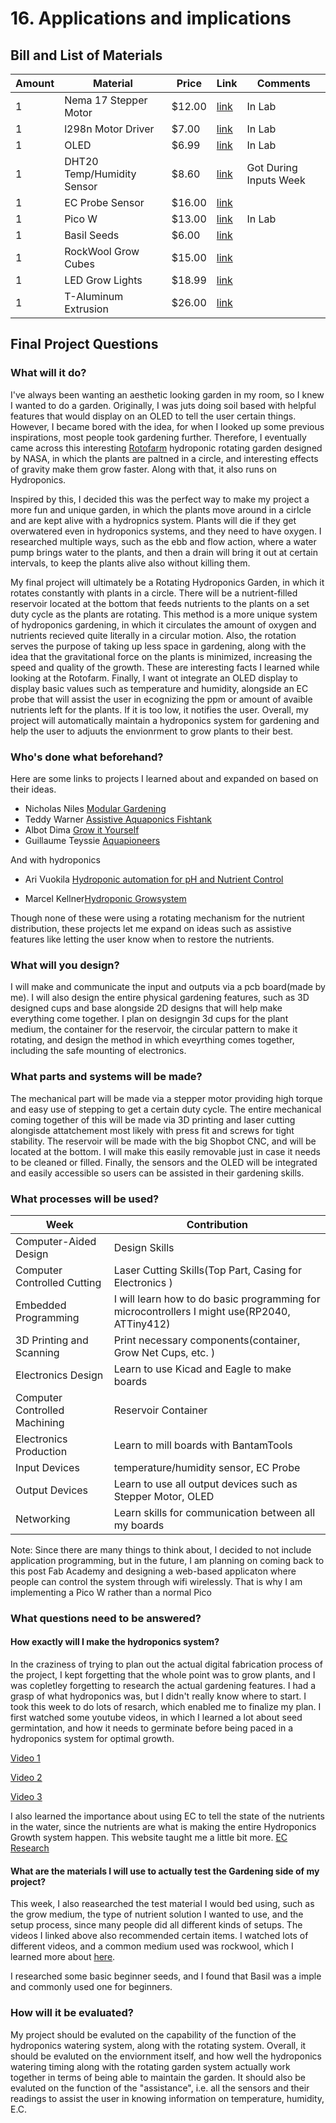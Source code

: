 # 16. Applications and implications

## Bill and List of Materials

| Amount | Material | Price | Link | Comments |
|----------|----------|----------|----------|----------|
| 1   |     Nema 17 Stepper Motor   |     $12.00        |  [link](https://www.zyltech.com/nema-17-stepper-motor-1-7-a-0-59-nm-84-ozin-1-3-or-5-pack/ )       |    In Lab      |          
| 1 |  l298n Motor Driver    |  $7.00    |   [link](https://www.amazon.com/Qunqi-Controller-Module-Stepper-Arduino/dp/B014KMHSW6)       |   In Lab     |                
| 1 |    OLED    |     $6.99     |    [link](https://www.amazon.com/UCTRONICS-SSD1306-Self-Luminous-Display-Raspberry/dp/B072Q2X2LL/ref=sr_1_3?keywords=SSD1306&qid=1656303943&sr=8-3)      |    In Lab      |          
| 1   |   DHT20 Temp/Humidity Sensor    |    $8.60      |     [link](https://www.amazon.com/DHT20-Module-Temperature-Humidity-Adafruit/dp/B09H1D2NSB)     |  Got During Inputs Week     |                                
| 1 | EC Probe Sensor |    $16.00      |    [link](https://www.amazon.com/Conductivity-Hydroponics-Waterproof-Monitoring-Detection/dp/B08SQGL728)      |          |    
| 1 | Pico W |    $13.00     |    [link](https://www.amazon.com/Vis-Viva-Raspberry-Wireless-Sticker/dp/B0BHM88FCT/ref=sr_1_5?crid=2WCX2F5TBP1Y8&keywords=raspberry%2Bpi%2Bpico%2Bw&qid=1684355994&s=electronics&sprefix=raspberry%2Bpi%2Bpico%2Bw%2Celectronics%2C92&sr=1-5&th=1)      |    In Lab    |       
| 1 | Basil Seeds |    $6.00    |    [link](https://www.amazon.com/Basil-Seeds-Planting-Hydroponic-Instructions/dp/B0BRNV62FR/ref=sr_1_18_sspa?crid=12VACWBH98VWC&keywords=basil%2Bseeds%2Bfor%2Bhydroponic%2Bgarden&qid=1685084318&sprefix=basil%2Bseeds%2Bfor%2Bhydroponic%2Bgarde%2Caps%2C102&sr=8-18-spons&spLa=ZW5jcnlwdGVkUXVhbGlmaWVyPUFFTFo4NFpOQUdBVzImZW5jcnlwdGVkSWQ9QTA0MDk4NzMyTEtKM0NZOTdLUjVDJmVuY3J5cHRlZEFkSWQ9QTA4ODkzMjFIMDhDMzZEN00wOTUmd2lkZ2V0TmFtZT1zcF9tdGYmYWN0aW9uPWNsaWNrUmVkaXJlY3QmZG9Ob3RMb2dDbGljaz10cnVl&th=1)      |   |       
| 1 | RockWool Grow Cubes |    $15.00   |    [link](https://www.amazon.com/Stonewool-Cultivation-Seedlings-Hydroponics-Germination/dp/B0B88JZPC4/ref=sr_1_1_sspa?crid=1ZGVSD3U0IO8A&keywords=rockwool%2Bcubes%2Bfor%2Bhydroponics&qid=1685084461&sprefix=rockwool%2B%2Caps%2C112&sr=8-1-spons&spLa=ZW5jcnlwdGVkUXVhbGlmaWVyPUFPNlVXMTVQSkpCQzQmZW5jcnlwdGVkSWQ9QTAyNjY2MTMxVDY2NFc3TEk4UVhFJmVuY3J5cHRlZEFkSWQ9QTA3MzYxNjAyOEtUTUVVNzdRRTJUJndpZGdldE5hbWU9c3BfYXRmJmFjdGlvbj1jbGlja1JlZGlyZWN0JmRvTm90TG9nQ2xpY2s9dHJ1ZQ&th=1)      |   |     
|1  |    LED Grow Lights      |    $18.99      |    [link](https://www.amazon.com/Plant-OUEVA-16-4ft-Waterproof-Spectrum/dp/B06XCM28Q8/ref=pd_di_sccai_7?pd_rd_w=rnnYR&pf_rd_p=c9443270-b914-4430-a90b-72e3e7e784e0&pf_rd_r=7G17WNVAM63M69YCB5BW&pd_rd_r=d1fca20a-252d-4c1a-b08a-33cf42dec282&pd_rd_wg=nWsQq&pd_rd_i=B06XCM28Q8&th=1)     |       |    
|1  |   T-Aluminum Extrusion |    $26.00    |    [link](https://www.walmart.com/ip/Aluminum-T-Slot-Quad-Track/2248807609?wmlspartner=wlpa&selectedSellerId=101297719&irgwc=1&sourceid=imp_ylrwx3SAvxyNWLdQi2TCPwbqUkAX75SB1XJ2yI0&veh=aff&wmlspartner=imp_27795&clickid=ylrwx3SAvxyNWLdQi2TCPwbqUkAX75SB1XJ2yI0&sharedid=6080654&affiliates_ad_id=612734&campaign_id=9383)     |       |    

## Final Project Questions

### What will it do?

I've always been wanting an aesthetic looking garden in my room, so I knew I wanted to do a garden. Originally, I was juts doing soil based with helpful features that would display on an OLED to tell the user certain things. However, I became bored with the idea, for when I looked up some previous inspirations, most people took gardening further. Therefore, I eventually came across this interesting [Rotofarm](https://design-milk.com/the-rotofarm-is-a-nasa-inspired-sculptural-hydroponic-system/) hydroponic rotating garden designed by NASA, in which the plants are paltned in a circle, and interesting effects of gravity make them grow faster. Along with that, it also runs on Hydroponics. 

Inspired by this, I decided this was the perfect way to make my project a more fun and unique garden, in which the plants move around in a cirlcle and are kept alive with a hydropnics system. Plants will die if they get overwatered even in hydroponics systems, and they need to have oxygen. I researched multiple ways, such as the ebb and flow action, where a water pump brings water to the plants, and then a drain will bring it out at certain intervals, to keep the plants alive also without killing them. 

My final project will ultimately be a Rotating Hydroponics Garden, in which it rotates constantly with plants in a circle. There will be a nutrient-filled reservoir located at the bottom that feeds nutrients to the plants on a set duty cycle as the plants are rotating. This method is a more unique system of hydroponics gardening, in which it circulates the amount of oxygen and nutrients recieved quite literally in a circular motion. Also, the rotation serves the purpose of taking up less space in gardening, along with the idea that the gravitational force on the plants is minimized, increasing the speed and quality of the growth. These are interesting facts I learned while looking at the Rotofarm. Finally, I want ot integrate an OLED display to display basic values such as temperature and humidity, alongside an EC probe that will assist the user in ecognizing the ppm or amount of avaible nutrients left for the plants. If it is too low, it notifies the user. Overall, my project will automatically maintain a hydroponics system for gardening and help the user to adjuuts the envionrment to grow plants to their best. 

### Who's done what beforehand?

Here are some links to projects I learned about and expanded on based on their ideas. 

- Nicholas Niles [Modular Gardening](http://fabacademy.org/2022/labs/charlotte/students/nicholas-niles/final%20project/primary/)
- Teddy Warner [Assistive Aquaponics Fishtank](https://fabacademy.org/2021/labs/charlotte/students/theodore-warner/Final%20Project/final-project/)
- Albot Dima [Grow it Yourself](http://archive.fabacademy.org/archives/2017/fablabkamplintfort/students/396/final.html)
- Guillaume Teyssie [Aquapioneers](https://archive.fabacademy.org/archives/2016/greenfablab/students/365/project03.html)

And with hydroponics

- Ari Vuokila [Hydroponic automation for pH and Nutrient Control](https://fabacademy.org/2018/labs/fablaboulu/students/ari-vuokila/finalProject.html)

- Marcel Kellner[Hydroponic Growsystem](http://archive.fabacademy.org/fabacademy2017/fablabbottrophrw/students/64/)

Though none of these were using a rotating mechanism for the nutrient distribution, these projects let me expand on ideas such as assistive features like letting the user know when to restore the nutrients. 

### What will you design?

I will make and communicate the input and outputs via a pcb board(made by me). I will also design the entire physical gardening features, such as 3D designed cups and base alongside 2D designs that will help make everything come together. I plan on designgin 3d cups for the plant medium, the container for the reservoir, the circular pattern to make it rotating, and design the method in which eveyrthing comes together, including the safe mounting of electronics. 

### What parts and systems will be made?

The mechanical part will be made via a stepper motor providing high torque and easy use of stepping to get a certain duty cycle. The entire mechanical coming together of this will be made via 3D printing and laser cutting alongisde attatchement most likely with press fit and screws for tight stability. The reservoir will be made with the big Shopbot CNC, and will be located at the bottom. I will make this easily removable just in case it needs to be cleaned or filled. Finally, the sensors and the OLED will be integrated and easily accessible so users can be assisted in their gardening skills. 

### What processes will be used?

| Week | Contribution |
| --------------- | --------------- |
| Computer-Aided Design  | Design Skills |
| Computer Controlled Cutting  | Laser Cutting Skills(Top Part, Casing for Electronics ) |
| Embedded Programming  |  I will learn how to do basic programming for microcontrollers I might use(RP2040, ATTiny412) |
| 3D Printing and Scanning  | Print necessary components(container, Grow Net Cups, etc. ) |
| Electronics Design | Learn to use Kicad and Eagle to make boards |
| Computer Controlled Machining  | Reservoir Container|
| Electronics Production  | Learn to mill boards with BantamTools |
| Input Devices  | temperature/humidity sensor, EC Probe |
| Output Devices | Learn to use all output devices such as Stepper Motor, OLED|
| Networking | Learn skills for communication between all my boards|


Note: Since there are many things to think about, I decided to not include application programming, but in the future, I am planning on coming back to this post Fab Academy and designing a web-based applicaton where people can control the system through wifi wirelessly. That is why I am implementing a Pico W rather than a normal Pico

### What questions need to be answered?

#### How exactly will I make the hydroponics system?

In the craziness of trying to plan out the actual digital fabrication process of the project, I kept forgetting that the whole point was to grow plants, and I was copletley forgetting to research the actual gardening features. I had a grasp of what hydroponics was, but I didn't really know where to start. I took this week to do lots of resarch, which enabled me to finalize my plan. I first watched some youtube videos, in which I learned a lot about seed germintation, and how it needs to germinate before being paced in a hydroponics system for optimal growth. 

[Video 1](https://www.youtube.com/watch?v=HtxTxdILikw)

[Video 2](https://www.youtube.com/watch?v=J1kt8qwuRTw)

[Video 3](https://www.youtube.com/watch?v=IXJuNlpkNDU)

I also learned the importance about using EC to tell the state of the nutrients in the water, since the nutrients are what is making the entire Hydroponics Growth system happen. This website taught me a little bit more. [EC Research](https://hollandhorticulture.co.uk/news/why-ec-is-important-in-hydroponics/)


#### What are the materials I will use to actually test the Gardening side of my project?

This week, I also reasearched the test material I would bed using, such as the grow medium, the type of nutrient solution I wanted to use, and the setup process, since many people did all different kinds of setups. The videos I linked above also recommended certain items. I watched lots of different videos, and a common medium used was rockwool, which I learned more about [here](https://www.hydrofarm.com/rockwool-as-a-substrate-for-hydroponic-growing-systems). 

I researched some basic beginner seeds, and I found that Basil was a imple and commonly used one for beginners. 

### How will it be evaluated?

My project should be evaluted on the capability of the function of the hydroponics watering system, along with the rotating system. Overall, it should be evaluted on the enviornment itself, and how well the hydroponics watering timing along with the rotating garden system actually work together in terms of being able to maintain the garden. It should also be evaluted on the function of the "assistance", i.e. all the sensors and their readings to assist the user in knowing information on temperature, humidity, E.C.